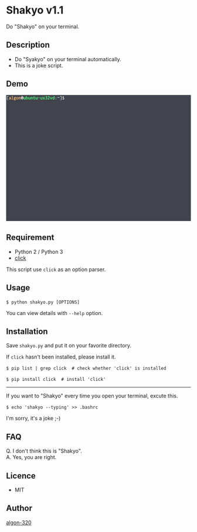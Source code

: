 Shakyo v1.1
====

Do "Shakyo" on your terminal.


## Description

- Do "Syakyo" on your terminal automatically.
- This is a joke script.


## Demo
![image](./demo.gif)


## Requirement

- Python 2 / Python 3
- [click](http://click.pocoo.org/5/)

This script use `click` as an option parser.


## Usage

```
$ python shakyo.py [OPTIONS]
```

You can view details with `--help` option.



## Installation

Save `shakyo.py` and put it on your favorite directory.

If `click` hasn't been installed, please install it.
```
$ pip list | grep click  # check whether 'click' is installed
```
```
$ pip install click  # install 'click'
```

----

If you want to "Shakyo" every time you open your terminal, excute this.
```
$ echo 'shakyo --typing' >> .bashrc
```
I'm sorry, it's a joke ;-)



## FAQ
Q. I don't think this is "Shakyo".  
A. Yes, you are right.




## Licence

- MIT


## Author

[algon-320](https://github.com/algon-320)
